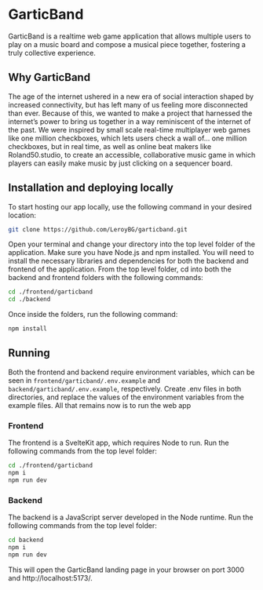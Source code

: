 # GarticBand
GarticBand is a realtime web game application that allows multiple users to play on a music board and compose a musical piece together, fostering a truly collective experience.

## Why GarticBand
The age of the internet ushered in a new era of social interaction shaped by increased connectivity, but has left many of us feeling more disconnected than ever. Because of this, we wanted to make a project that harnessed the internet’s power to bring us together in a way reminiscent of the internet of the past. We were inspired by small scale real-time multiplayer web games like one million checkboxes, which lets users check a wall of… one million checkboxes, but in real time, as well as online beat makers like Roland50.studio, to create an accessible, collaborative music game in which players can easily make music by just clicking on a sequencer board.

## Installation and deploying locally
To start hosting our app locally, use the following command in your desired location:

```zsh
git clone https://github.com/LeroyBG/garticband.git
```

Open your terminal and change your directory into the top level folder of the application. Make sure you have Node.js and npm installed. You will need to install the necessary libraries and dependencies for both the backend and frontend of the application. From the top level folder, cd into both the backend and frontend folders with the following commands:

```zsh
cd ./frontend/garticband
cd ./backend
```

Once inside the folders, run the following command:

```zsh
npm install
```

## Running

Both the frontend and backend require environment variables, which can be seen
in `frontend/garticband/.env.example` and `backend/garticband/.env.example`,
respectively. Create .env files in both directories, and replace the
values of the environment variables from the example files. All that remains now is to run the web app

### Frontend

The frontend is a SvelteKit app, which requires Node to run. Run the following commands from the top level folder:

```zsh
cd ./frontend/garticband
npm i
npm run dev
```

### Backend

The backend is a JavaScript server developed in the Node runtime. Run the following commands from the top level folder:

```zsh
cd backend
npm i
npm run dev
```

This will open the GarticBand landing page in your browser on port 3000 and http://localhost:5173/. 
